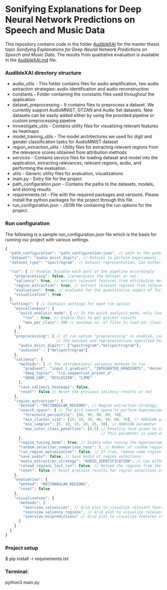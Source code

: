 # Sonifying Explanations for Deep Neural Network Predictions on Speech and Music Data

This repository contains code in the folder [AudibleXAI](AudibleXAI/) for the master thesis topic *Sonifying Explanations for Deep Neural Network Predictions on Speech and Music Data*. The results from qualitative evaluation is available in the [AudibleXAI.md](AudibleXAI.md) file. 


### AudibleXAI directory structure

<ul>
<li>audio_utils - This folder contains files for audio amplification, two audio extraction strategies: audio identification and audio reconstruction</li>
<li>constants - Folder containing the constants files used throughout the application</li>
<li>dataset_preprocessing - It contains files to preprocess a dataset. We currently support AudioMNIST, GTZAN and Audio Set datasets. New datasets can be easily added either by using the provided pipeline or custom preprocessing pipeline </li>
<li>innvestigate_utils - Contains utility files for visualizing relevant features as heatmaps</li>
<li>model_training_utils - The model architectures we used for digit and gender classification tasks for AudioMNIST dataset </li>
<li>region_extraction_utils - Utility files for extracting relevant regions from the relevance scores obtained from attribution methods </li>
<li>services - Contains service files for loading dataset and model into the application, extracting relevances, relevant regions, audio, and performing the evaluation. </li>
<li>utils - Generic utility files for evaluation, visualizations </li> 
<li>main.py - Entry file for the project</li>
<li>path_configuration.json - Contains the paths to the datasets, models, and storing results</li>
<li>requirements.txt - File with the required packages and versions. Please install the python packages for the project through this file</li>
<li>run_configuration.json - JSON file containing the run options for the project.</li>
</ul>


### Run configuration

The following is a sample run_configuration.json file which is the basis for running our project with various settings. 

```javascript
{
  "path_configuration": "path_configuration.json", // path to the path_configuration.json file
  "dataset": "audio_mnist_digits", // Dataset to perform experiments
  "dataset_type": "spectrogram", // Dataset representation. Can either be spectrogram/ melspectrogram

  "run": { // Enable/ Disable each part of the pipeline accordingly 
    "preprocessing": false, //preprocess the dataset or not
    "saliency": true, // extract relevant features from attribution methods or not
    "region_extraction": true, // extract relevant regions from relevances or not
    "evaluation": true, // evaluate for the quantitative aspect of faithfulness or not
    "visualization": true 
  },
  "settings": { // Contains settings for each run option
    "miscellaneous": {
      "quick_analysis_mode": { // In the quick_analysis_mode, only load a subset of the dataset to run experiments
        "run" : true, // Enable this to get quicker results
        "max_per_class": 200 // maximum no. of files to load per class
      }
    },
    "preprocessing": { // If run option "preprocessing" is enabled, carry out the preprocessing for 
                       // the dataset and representations specified here.
      "audio_mnist_digits": ["spectrogram","melspectrogram"],
      "audioset" : ["melspectrogram"]
    },
    "saliency": {
      "methods": [ // The attributions/ saliency methods to run
        "gradient", "input_t_gradient", "INTEGRATED_GRADIENTS", "deconvnet",
        "deep_taylor", "lrp.sequential_preset_a",
        "GRAD_CAM", "OCCLUSION", "LIME"
      ],
      "save_saliency_heatmaps": false, 
      "reset": false // Reset the previous saliency results or not
    },
    "region_extraction": {
      "method": "RECTANGULAR_REGIONS", // Region extraction strategy.
      "search_space": { // The grid search space to perform hyperparameter tuning
        "threshold_percentile": [98, 95, 90, 80, 70],
        "min_cluster_size": [15, 20, 30, 40, 50, 60, 70], // HDBSCAN parameter
        "min_samples": [5, 10, 15, 20, 25, 30], // HDBSCAN parameter
        "max_inter_class_penalties": [0.5] // Penality term given to increase intra class similarity. 
                                           // This parameter is used when run_region_optimization is true
      },
      "region_tuning_mode": true, // Enable when tuning the hyperparameters
      "random_selection_comparison_runs": 5, // Number of random region selections to compare the relevant region selections
      "run_region_optimization": false, // If true, remove some region selections that hurt intra class similarity
      "save_audio": false, // Save audio of region selections
      "audio_extraction_strategy": "AUDIO_IDENTIFICATION", // Can either be AUDIO_INDENTIFICATION/ AUDIO_RECONSTRUCTION
      "reload_regions_last_run": false, // Reload the regions from the last run or extract regions from scratch
      "reset": false // Reset previous results for region selections or not
    },
    "evaluation": { 
      "method": "RECTANGULAR_REGIONS",
      "reset": false
    },
    "visualization": {
      "methods": [  
        "overview_saliencies", // Grid plot to visualize relevant features
        "overview_saliency_regions", // Grid plot to visualize relevant features and regions extracted
        "overview_mispredictions" // Grid plot to visualize features responsible for misprediction and regions extracted
      ]
    }
  }
}
```

### Project setup
$ pip install -r requirements.txt

### Terminal:
python3 main.py

